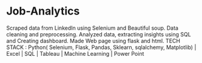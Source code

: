 # Job-Analytics
Scraped data from LinkedIn using Selenium and Beautiful soup.
Data cleaning and preprocessing.
Analyzed data, extracting insights using SQL and Creating dashboard.
Made Web page using flask and html.
TECH STACK : Python( Selenium, Flask, Pandas, Sklearn, sqlalchemy, Matplotlib) | Excel | SQL | Tableau | Machine Learning | Power Point
